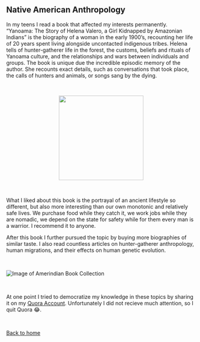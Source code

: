 ## Native American Anthropology
In my teens I read a book that affected my interests permanently. “Yanoama: The Story of Helena Valero, a Girl Kidnapped by Amazonian Indians” is the biography of a woman in the early 1900’s, 
recounting her life of 20 years spent living alongside uncontacted indigenous tribes. Helena tells of hunter-gatherer life in the forest, the customs, beliefs and rituals of Yanoama culture, 
and the relationships and wars between individuals and groups. The book is unique due the incredible episodic memory of the author. She recounts exact details, such as conversations that took place, 
the calls of hunters and animals, or songs sang by the dying.

&nbsp;

<p align="center">
  <img src="images/Yanoama.png" width="225" />
</p>

&nbsp;

What I liked about this book is the portrayal of an ancient lifestyle so different, but also more interesting than our own monotonic and relatively safe lives. We purchase food while they catch it, we work jobs while they are nomadic, 
we depend on the state for safety while for them every man is a warrior. I recommend it to anyone. 


After this book I further pursued the topic by buying more biographies of similar taste. I also read countless articles on hunter-gatherer anthropology, human migrations, and their effects on human genetic evolution.

&nbsp;

![Image of Amerindian Book Collection](images/Amerindian_Books.png)

&nbsp;

At one point I tried to democratize my knowledge in these topics by sharing it on my [Quora Account](https://www.quora.com/profile/Ray-Coden-Mercurius). Unfortunately I did not recieve much attention, so I quit Quora 😂.


&nbsp;

[Back to home](https://ceudan.github.io/Ceudan_Reads.github.io/)
